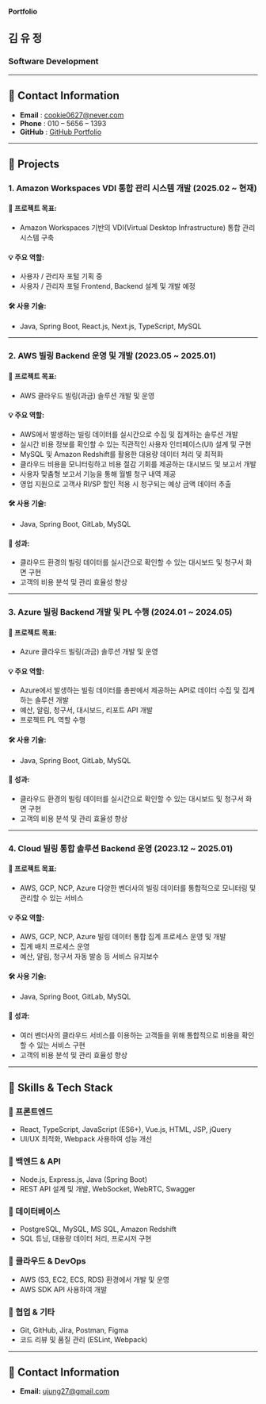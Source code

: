  **Portfolio**

## **김 유 정**
### Software Development

---

## **📌 Contact Information**
- **Email** : cookie0627@never.com  
- **Phone** : 010 – 5656 – 1393  
- **GitHub** : [GitHub Portfolio](https://github.com/ujung2729/portfolio)  

---

## **📌 Projects**

### 1. **Amazon Workspaces VDI 통합 관리 시스템 개발** (2025.02 ~ 현재)
#### 🎯 프로젝트 목표:
- Amazon Workspaces 기반의 VDI(Virtual Desktop Infrastructure) 통합 관리 시스템 구축

#### 💡 주요 역할:
- 사용자 / 관리자 포털 기획 중
- 사용자 / 관리자 포털 Frontend, Backend 설계 및 개발 예정

#### 🛠 사용 기술:
- Java, Spring Boot, React.js, Next.js, TypeScript, MySQL

---

### 2. **AWS 빌링 Backend 운영 및 개발** (2023.05 ~ 2025.01)
#### 🎯 프로젝트 목표:
- AWS 클라우드 빌링(과금) 솔루션 개발 및 운영

#### 💡 주요 역할:
- AWS에서 발생하는 빌링 데이터를 실시간으로 수집 및 집계하는 솔루션 개발
- 실시간 비용 정보를 확인할 수 있는 직관적인 사용자 인터페이스(UI) 설계 및 구현
- MySQL 및 Amazon Redshift를 활용한 대용량 데이터 처리 및 최적화
- 클라우드 비용을 모니터링하고 비용 절감 기회를 제공하는 대시보드 및 보고서 개발
- 사용자 맞춤형 보고서 기능을 통해 월별 청구 내역 제공
- 영업 지원으로 고객사 RI/SP 할인 적용 시 청구되는 예상 금액 데이터 추출

#### 🛠 사용 기술:
- Java, Spring Boot, GitLab, MySQL

#### 🚀 성과:
- 클라우드 환경의 빌링 데이터를 실시간으로 확인할 수 있는 대시보드 및 청구서 화면 구현
- 고객의 비용 분석 및 관리 효율성 향상

---

### 3. **Azure 빌링 Backend 개발 및 PL 수행** (2024.01 ~ 2024.05)
#### 🎯 프로젝트 목표:
- Azure 클라우드 빌링(과금) 솔루션 개발 및 운영

#### 💡 주요 역할:
- Azure에서 발생하는 빌링 데이터를 총판에서 제공하는 API로 데이터 수집 및 집계하는 솔루션 개발
- 예산, 알림, 청구서, 대시보드, 리포트 API 개발
- 프로젝트 PL 역할 수행

#### 🛠 사용 기술:
- Java, Spring Boot, GitLab, MySQL

#### 🚀 성과:
- 클라우드 환경의 빌링 데이터를 실시간으로 확인할 수 있는 대시보드 및 청구서 화면 구현
- 고객의 비용 분석 및 관리 효율성 향상

---

### 4. **Cloud 빌링 통합 솔루션 Backend 운영** (2023.12 ~ 2025.01)
#### 🎯 프로젝트 목표:
- AWS, GCP, NCP, Azure 다양한 벤더사의 빌링 데이터를 통합적으로 모니터링 및 관리할 수 있는 서비스

#### 💡 주요 역할:
- AWS, GCP, NCP, Azure 빌링 데이터 통합 집계 프로세스 운영 및 개발
- 집계 배치 프로세스 운영
- 예산, 알림, 청구서 자동 발송 등 서비스 유지보수

#### 🛠 사용 기술:
- Java, Spring Boot, GitLab, MySQL

#### 🚀 성과:
- 여러 벤더사의 클라우드 서비스를 이용하는 고객들을 위해 통합적으로 비용을 확인할 수 있는 서비스 구현
- 고객의 비용 분석 및 관리 효율성 향상

---

## **📌 Skills & Tech Stack**

### **🔹 프론트엔드**
- React, TypeScript, JavaScript (ES6+), Vue.js, HTML, JSP, jQuery
- UI/UX 최적화, Webpack 사용하여 성능 개선

### **🔹 백엔드 & API**
- Node.js, Express.js, Java (Spring Boot)
- REST API 설계 및 개발, WebSocket, WebRTC, Swagger

### **🔹 데이터베이스**
- PostgreSQL, MySQL, MS SQL, Amazon Redshift
- SQL 튜닝, 대용량 데이터 처리, 프로시저 구현

### **🔹 클라우드 & DevOps**
- AWS (S3, EC2, ECS, RDS) 환경에서 개발 및 운영
- AWS SDK API 사용하여 개발

### **🔹 협업 & 기타**
- Git, GitHub, Jira, Postman, Figma
- 코드 리뷰 및 품질 관리 (ESLint, Webpack)

---

## **📌 Contact Information**
- **Email:** ujung27@gmail.com  
